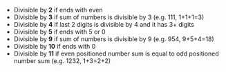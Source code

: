 - Divisible by **2** if ends with even
- Divisible by **3** if sum of numbers is divisible by 3 (e.g. 111, 1+1+1=3)
- Divisible by **4** if last 2 digits is divisible by 4 and it has 3+ digits
- Divisible by **5** if ends with 5 or 0
- Divisible by **9** if sum of numbers is divisible by 9 (e.g. 954, 9+5+4=18)
- Divisible by **10** if ends with 0
- Divisible by **11** if even positioned number sum is equal to odd positioned number sum (e.g. 1232, 1+3=2+2)

